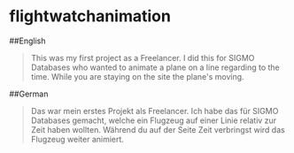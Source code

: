 # flightwatchanimation

##English
> This was my first project as a Freelancer.
> I did this for SIGMO Databases who wanted to animate a plane on a line regarding to the time.
> While you are staying on the site the plane's moving.

##German
> Das war mein erstes Projekt als Freelancer. 
> Ich habe das für SIGMO Databases gemacht, welche ein Flugzeug auf einer Linie relativ zur Zeit haben wollten.
> Während du auf der Seite Zeit verbringst wird das Flugzeug weiter animiert.
